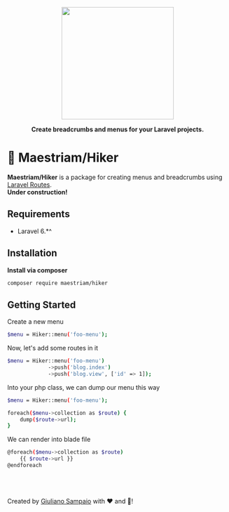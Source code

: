 <p align="center">
    <img width="256" src="http://www.maestriam.com.br/assets/imgs/hiker.png">
</p>

<p align="center"><b>Create breadcrumbs and menus for your Laravel projects.</b></p>


# 🗻 Maestriam/Hiker

**Maestriam/Hiker** is a package for creating menus and breadcrumbs using [Laravel Routes](https://laravel.com/docs/6.x/routing).  
**Under construction!**

## Requirements

- Laravel 6.*^ 

## Installation

**Install via composer**
``` bash
composer require maestriam/hiker
```

## Getting Started

Create a new menu
``` bash
$menu = Hiker::menu('foo-menu');
```

Now, let's add some routes in it
``` bash
$menu = Hiker::menu('foo-menu')
             ->push('blog.index')
             ->push('blog.view', ['id' => 1]);
```

Into your php class, we can dump our menu this way
``` bash
$menu = Hiker::menu('foo-menu');

foreach($menu->collection as $route) {
    dump($route->url);
}
```

We can render into blade file
``` bash
@foreach($menu->collection as $route)
    {{ $route->url }}
@endforeach
```

<br></br>  
Created by [Giuliano Sampaio](https://github.com/giusampaio) with ❤️ and 🍺!
